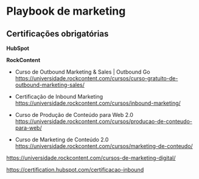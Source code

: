 <!-- TITLE: Marketing -->
<!-- SUBTITLE: Documento, colaborativo e evolutivo, com procedimentos e ferramentas para pessoas envolvidas com o marketing do Jetimob -->

# Playbook de marketing
## Certificações obrigatórias
**HubSpot**


**RockContent**
* Curso de Outbound Marketing & Sales | Outbound Go
https://universidade.rockcontent.com/cursos/curso-gratuito-de-outbound-marketing-sales/

* Certificação de Inbound Marketing
https://universidade.rockcontent.com/cursos/inbound-marketing/
 
* Curso de Produção de Conteúdo para Web 2.0
https://universidade.rockcontent.com/cursos/producao-de-conteudo-para-web/

* Curso de Marketing de Conteúdo 2.0
https://universidade.rockcontent.com/cursos/marketing-de-conteudo/


https://universidade.rockcontent.com/cursos-de-marketing-digital/

https://certification.hubspot.com/certificacao-inbound
